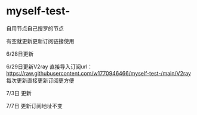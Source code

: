 # myself-test-
自用节点自己搜罗的节点

有空就更新更新订阅链接使用

6/28日更新

6/29日更新V2ray  直接导入订阅url：https://raw.githubusercontent.com/w1770946466/myself-test-/main/V2ray 每次更新直接更新订阅更方便

7/3日 更新

7/7日  更新订阅地址不变
